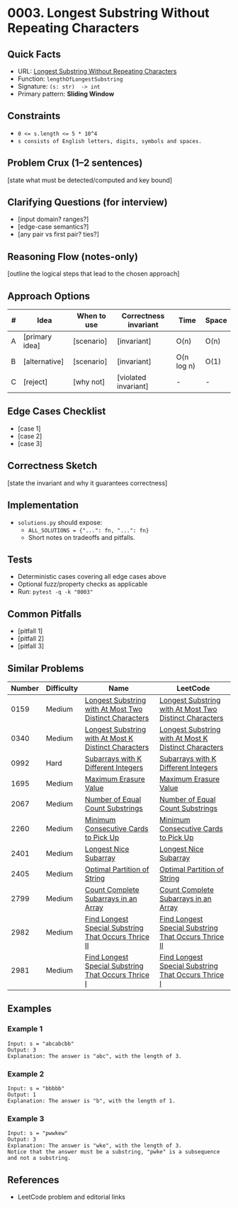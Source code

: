 # 0003. Longest Substring Without Repeating Characters

## Quick Facts

- URL:
  [Longest Substring Without Repeating Characters](https://leetcode.com/problems/longest-substring-without-repeating-characters/)
- Function: `lengthOfLongestSubstring`
- Signature: `(s: str)  -> int`
- Primary pattern: **Sliding Window**

## Constraints

- `0 <= s.length <= 5 * 10^4`
- `s consists of English letters, digits, symbols and spaces.`

## Problem Crux (1–2 sentences)

[state what must be detected/computed and key bound]

## Clarifying Questions (for interview)

- [input domain? ranges?]
- [edge-case semantics?]
- [any pair vs first pair? ties?]

## Reasoning Flow (notes-only)

[outline the logical steps that lead to the chosen approach]

## Approach Options

| #   | Idea           | When to use | Correctness invariant | Time       | Space |
| --- | -------------- | ----------- | --------------------- | ---------- | ----- |
| A   | [primary idea] | [scenario]  | [invariant]           | O(n)       | O(n)  |
| B   | [alternative]  | [scenario]  | [invariant]           | O(n log n) | O(1)  |
| C   | [reject]       | [why not]   | [violated invariant]  | -          | -     |

## Edge Cases Checklist

- [case 1]
- [case 2]
- [case 3]

## Correctness Sketch

[state the invariant and why it guarantees correctness]

## Implementation

- `solutions.py` should expose:
    - `ALL_SOLUTIONS = {"...": fn, "...": fn}`
    - Short notes on tradeoffs and pitfalls.

## Tests

- Deterministic cases covering all edge cases above
- Optional fuzz/property checks as applicable
- Run: `pytest -q -k "0003"`

## Common Pitfalls

- [pitfall 1]
- [pitfall 2]
- [pitfall 3]

## Similar Problems

| Number | Difficulty | Name                                                                                                                               | LeetCode                                                                                                                                        |
| ------ | ---------- | ---------------------------------------------------------------------------------------------------------------------------------- | ----------------------------------------------------------------------------------------------------------------------------------------------- |
| 0159   | Medium     | [Longest Substring with At Most Two Distinct Characters](../0159-longest-substring-with-at-most-two-distinct-characters/readme.md) | [Longest Substring with At Most Two Distinct Characters](https://leetcode.com/problems/longest-substring-with-at-most-two-distinct-characters/) |
| 0340   | Medium     | [Longest Substring with At Most K Distinct Characters](../0340-longest-substring-with-at-most-k-distinct-characters/readme.md)     | [Longest Substring with At Most K Distinct Characters](https://leetcode.com/problems/longest-substring-with-at-most-k-distinct-characters/)     |
| 0992   | Hard       | [Subarrays with K Different Integers](../0992-subarrays-with-k-different-integers/readme.md)                                       | [Subarrays with K Different Integers](https://leetcode.com/problems/subarrays-with-k-different-integers/)                                       |
| 1695   | Medium     | [Maximum Erasure Value](../1695-maximum-erasure-value/readme.md)                                                                   | [Maximum Erasure Value](https://leetcode.com/problems/maximum-erasure-value/)                                                                   |
| 2067   | Medium     | [Number of Equal Count Substrings](../2067-number-of-equal-count-substrings/readme.md)                                             | [Number of Equal Count Substrings](https://leetcode.com/problems/number-of-equal-count-substrings/)                                             |
| 2260   | Medium     | [Minimum Consecutive Cards to Pick Up](../2260-minimum-consecutive-cards-to-pick-up/readme.md)                                     | [Minimum Consecutive Cards to Pick Up](https://leetcode.com/problems/minimum-consecutive-cards-to-pick-up/)                                     |
| 2401   | Medium     | [Longest Nice Subarray](../2401-longest-nice-subarray/readme.md)                                                                   | [Longest Nice Subarray](https://leetcode.com/problems/longest-nice-subarray/)                                                                   |
| 2405   | Medium     | [Optimal Partition of String](../2405-optimal-partition-of-string/readme.md)                                                       | [Optimal Partition of String](https://leetcode.com/problems/optimal-partition-of-string/)                                                       |
| 2799   | Medium     | [Count Complete Subarrays in an Array](../2799-count-complete-subarrays-in-an-array/readme.md)                                     | [Count Complete Subarrays in an Array](https://leetcode.com/problems/count-complete-subarrays-in-an-array/)                                     |
| 2982   | Medium     | [Find Longest Special Substring That Occurs Thrice II](../2982-find-longest-special-substring-that-occurs-thrice-ii/readme.md)     | [Find Longest Special Substring That Occurs Thrice II](https://leetcode.com/problems/find-longest-special-substring-that-occurs-thrice-ii/)     |
| 2981   | Medium     | [Find Longest Special Substring That Occurs Thrice I](../2981-find-longest-special-substring-that-occurs-thrice-i/readme.md)       | [Find Longest Special Substring That Occurs Thrice I](https://leetcode.com/problems/find-longest-special-substring-that-occurs-thrice-i/)       |

## Examples

### Example 1

```text
Input: s = "abcabcbb"
Output: 3
Explanation: The answer is "abc", with the length of 3.
```

### Example 2

```text
Input: s = "bbbbb"
Output: 1
Explanation: The answer is "b", with the length of 1.
```

### Example 3

```text
Input: s = "pwwkew"
Output: 3
Explanation: The answer is "wke", with the length of 3.
Notice that the answer must be a substring, "pwke" is a subsequence and not a substring.
```

## References

- LeetCode problem and editorial links
